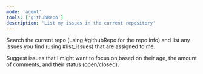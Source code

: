 ```yaml
---
mode: 'agent'
tools: ['githubRepo']
description: 'List my issues in the current repository'
---
```


Search the current repo (using #githubRepo for the repo info) and list any issues you find (using #list_issues) that are assigned to me.

Suggest issues that I might want to focus on based on their age, the amount of comments, and their status (open/closed).
